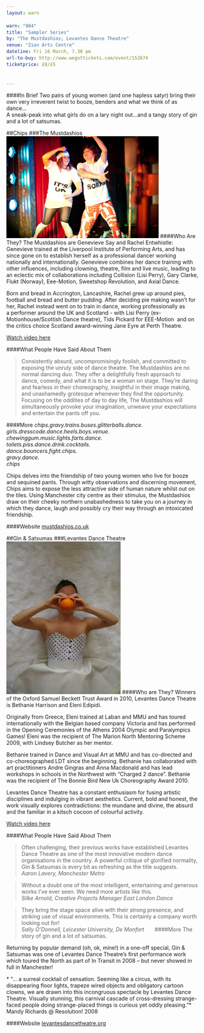 ```yaml
---
layout: warn

warn: "004"
title: "Sampler Series"
by: "The Mustdashios; Levantes Dance Theatre"
venue: "Zion Arts Centre"
dateline: Fri 16 March, 7.30 pm
url-to-buy: http://www.wegottickets.com/event/152674  
ticketprice: £8/£5 


---
```

####In Brief
Two pairs of young women (and one hapless satyr) bring their own very irreverent twist to booze, benders and what we think of as dance…    
A sneak-peak into what girls do on a lary night out…and a tangy story of gin and a lot of satsumas.


##Chips
###The Mustdashios
![The Mustdashios](w4mustdash.jpg)
####Who Are They?
The Mustdashios are Genevieve Say and Rachel Entwhistle:    
Genevieve trained at the Liverpool Institute of Performing Arts, and has since gone on to establish herself as a professional dancer working nationally and internationally. Genevieve combines her dance training with other influences, including clowning, theatre, film and live music, leading to an eclectic mix of collaborations including Collision (Lisi Perry), Gary Clarke, Flukt (Norway), Eee-Motion, Sweetshop Revolution, and Axial Dance. 

Born and bread in Accrington, Lancashire, Rachel grew up around pies, football and bread and butter pudding. After deciding pie making wasn’t for her, Rachel instead went on to train in dance, working professionally as a performer around the UK and Scotland - with Lisi Perry (ex-Motionhouse/Scottish Dance theatre), Tids Pickard for EEE-Motion  and on the critics choice Scotland award-winning Jane Eyre at Perth Theatre. 

[Watch video here](http://www.youtube.com/watch?v=EP7SxwIppKA)

####What People Have Said About Them
>Consistently absurd, uncompromisingly foolish, and committed to exposing the unruly side of dance theatre. The Mustdashios are no normal dancing duo. They offer a delightfully fresh approach to dance, comedy, and what it is to be a woman on stage. They’re daring and fearless in their choreography, insightful in their image making, and unashamedly grotesque whenever they find the opportunity. Focusing on the oddities of day to day life, The Mustdashios will simultaneously provoke your imagination, unweave your expectations and entertain the pants off you.

####More
*chips.gravy.trains.buses.glitterballs.dance.    
girls.dresscode.dance.heels.boys.venue.    
chewinggum.music.lights.farts.dance.    
toilets.piss.dance.drink.cocktails.    
dance.bouncers.fight.chips.    
gravy.dance.    
chips*    

Chips delves into the friendship of two young women who live for booze and sequined pants. Through witty observations and discerning movement, Chips aims to expose the less attractive side of human nature whilst out on the tiles. Using Manchester city centre as their stimulus, the Mustdashios draw on their cheeky northern unabashedness to take you on a journey in which they dance, laugh and possibly cry their way through an intoxicated friendship. 

####Website
[mustdashios.co.uk](http://www.mustdashios.co.uk/mustdashios/home.html)

##Gin & Satsumas
###Levantes Dance Theatre
![Levantes Dance Theatre](w4ldt.jpg)
####Who are They?
Winners of the Oxford Samuel Beckett Trust Award in 2010, Levantes Dance Theatre is Bethanie Harrison and Eleni Edipidi.  

Originally from Greece, Eleni trained at Laban and MMU and has toured internationally with the Belgian based company Victoria and has performed in the Opening Ceremonies of the Athens 2004 Olympic and Paralympics Games!  Eleni was the recipient of The Marion North Mentoring Scheme 2009, with Lindsey Butcher as her mentor.  

Bethanie trained in Dance and Visual Art at MMU and has co-directed and co-choreographed LDT since the beginning. Bethanie has collaborated with art practitioners Andre Gingras and Anna Macdonald and has lead workshops in schools in the Northwest with “Charged 2 dance”. Bethanie was the recipient of The Bonnie Bird New Uk Choreography Award 2010.

Levantes Dance Theatre has a constant enthusiasm for fusing artistic disciplines and indulging in vibrant aesthetics. Current, bold and honest, the work visually explores contradictions: the mundane and divine, the absurd and the familiar in a kitsch cocoon of colourful activity.

[Watch video here](http://www.levantesdancetheatre.org/GIn%20and%20Satsumas_Smlr_Prog.mov)

####What People Have Said About Them
>Often challenging, their previous works have established Levantes Dance Theatre as one of the most innovative modern dance organisations in the country. A powerful critique of glorified normality, Gin & Satsumas is every bit as refreshing as the title suggests.     
*Aaron Lavery, Manchester Metro*

>Without a doubt one of the most intelligent, entertaining and generous works I've ever seen. We need more artists like this.    
 *Silke Arnold, Creative Projects Manager East London Dance*

>They bring the stage space alive with their strong presence, and striking use of visual environments. This is certainly a company worth looking out for!    
*Sally O'Donnell, Leicester University, De Monfort*    
 
####More
 The story of gin and a lot of satsumas.

Returning by popular demand (oh, ok, mine!) in a one-off special, Gin & Satsumas was one of Levantes Dance Theatre’s first performance work which toured the North as part of In Transit in 2008 – but never showed in full in Manchester!

* “… a surreal cocktail of sensation. Seeming like a circus, with its disappearing floor lights, trapeze wired objects and obligatory cartoon clowns, we are drawn into this incongruous spectacle by Levantes Dance Theatre. Visually stunning, this carnival cascade of cross-dressing strange-faced people doing strange-placed things is curious yet oddly pleasing.”*  Mandy Richards @ Resolution! 2008

####Website
[levantesdancetheatre.org](http://www.levantesdancetheatre.org/)
